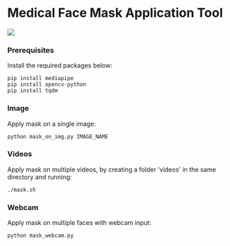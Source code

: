 # Medical Face Mask Application Tool

![](https://media.giphy.com/media/fuuKND9xnVUAjmi3gP/giphy.gif)

### Prerequisites

Install the required packages below:

```
pip install mediapipe
pip install opencv-python
pip install tqdm
```

### Image

Apply mask on a single image:

```
python mask_on_img.py IMAGE_NAME
```

### Videos

Apply mask on multiple videos, by creating a folder 'videos' in the same directory and running:

```
./mask.sh
```

### Webcam

Apply mask on multiple faces with webcam input:

```
python mask_webcam.py
```
